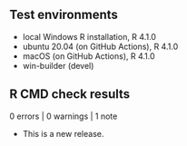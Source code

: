 ## Test environments
* local Windows R installation, R 4.1.0
* ubuntu 20.04 (on GitHub Actions), R 4.1.0
* macOS (on GitHub Actions), R 4.1.0
* win-builder (devel)

## R CMD check results

0 errors | 0 warnings | 1 note

* This is a new release.
